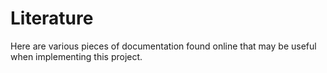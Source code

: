 # Literature

Here are various pieces of documentation found online that may be useful when implementing this project.
